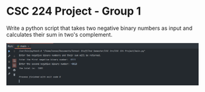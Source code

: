# CSC 224 Project - Group 1
Write a python script that takes two negative binary numbers as input and calculates their sum in two's complement.

![Screenshot](./Screenshot.png)